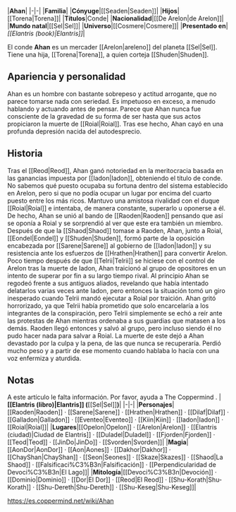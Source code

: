 

|**Ahan**|
|-|-|
|**Familia**|
|**Cónyuge**|[[Seaden\|Seaden]]|
|**Hijos**|[[Torena\|Torena]]|
|**Títulos**|Conde|
|**Nacionalidad**|[[De Arelon\|de Arelon]]|
|**Mundo natal**|[[Sel\|Sel]]|
|**Universo**|[[Cosmere\|Cosmere]]|
|**Presentado en**|*[[Elantris (book)\|Elantris]]*|

El conde **Ahan** es un mercader [[Arelon\|areleno]] del planeta [[Sel\|Sel]]. Tiene una hija, [[Torena\|Torena]], a quien corteja [[Shuden\|Shuden]].

## Apariencia y personalidad
Ahan es un hombre con bastante sobrepeso y actitud arrogante, que no parece tomarse nada con seriedad. Es impetuoso en exceso, a menudo hablando y actuando antes de pensar. Parece que Ahan nunca fue consciente de la gravedad de su forma de ser hasta que sus actos propiciaron la muerte de [[Roial\|Roial]]. Tras ese hecho, Ahan cayó en una profunda depresión nacida del autodesprecio.

## Historia
Tras el [[Reod\|Reod]], Ahan ganó notoriedad en la meritocracia basada en las ganancias impuesta por [[Iadon\|Iadon]], obteniendo el título de conde. No sabemos qué puesto ocupaba su fortuna dentro del sistema establecido en Arelon, pero si que no podía ocupar un lugar por encima del cuarto puesto entre los más ricos. Mantuvo una amistosa rivalidad con el duque [[Roial\|Roial]] e intentaba, de manera constante, superarlo u oponerse a él. De hecho, Ahan se unió al bando de [[Raoden\|Raoden]] pensando que así se oponía a Roial y se sorprendió al ver que este era también un miembro. Después de que la [[Shaod\|Shaod]] tomase a Raoden, Ahan, junto a Roial, [[Eondel\|Eondel]] y [[Shuden\|Shuden]], formó parte de la oposición encabezada por [[Sarene\|Sarene]] al gobierno de [[Iadon\|Iadon]] y su resistencia ante los esfuerzos de [[Hrathen\|Hrathen]] para convertir Arelon.
Poco tiempo después de que [[Telrii\|Telrii]] se hiciese con el control de Arelon tras la muerte de Iadon, Ahan traicionó al grupo de opositores en un intento de superar por fin a su largo tiempo rival. Al principio Ahan se regodeó frente a sus antiguos aliados, revelando que había intentado delatarlos varias veces ante Iadon, pero entonces la situación tomó un giro inesperado cuando Telrii mandó ejecutar a Roial por traición. Ahan gritó horrorizado, ya que Telrii había prometido que solo encarcelaría a los integrantes de la conspiración, pero Telrii simplemente se echó a reír ante las protestas de Ahan mientras ordenaba a sus guardias que matasen a los demás. Raoden llegó entonces y salvó al grupo, pero incluso siendo él no pudo hacer nada para salvar a Roial. La muerte de este dejó a Ahan devastado por la culpa y la pena, de las que nunca se recuperaría. Perdió mucho peso y a partir de ese momento cuando hablaba lo hacía con una voz enfermiza y aturdida.

## Notas

A este artículo le falta información. Por favor, ayuda a The Coppermind .
|**[[Elantris (libro)\|Elantris]] (**[[Sel\|Sel]]**)**|
|-|-|
|**Personajes**|[[Raoden\|Raoden]] · [[Sarene\|Sarene]] · [[Hrathen\|Hrathen]] · [[Dilaf\|Dilaf]] · [[Galladon\|Galladon]] · [[Eventeo\|Eventeo]] · [[Kiin\|Kiin]] · [[Iadon\|Iadon]] · [[Roial\|Roial]]|
|**Lugares**|[[Opelon\|Opelon]] · [[Arelon\|Arelon]] · [[Elantris (ciudad)\|Ciudad de Elantris]] · [[Duladel\|Duladel]] · [[Fjorden\|Fjorden]] · [[Teod\|Teod]] · [[JinDo\|JinDo]] · [[Svorden\|Svorden]]|
|**Magia**|[[AonDor\|AonDor]] · [[Aon\|Aones]] · [[Dakhor\|Dakhor]] · [[ChayShan\|ChayShan]] · [[Seon\|Seones]] · [[Skaze\|Skazes]] · [[Shaod\|La Shaod]] · [[Falsificaci%C3%B3n\|Falsificación]] · [[Perpendicularidad de Devoci%C3%B3n\|El Lago]]|
|**Mitología**|[[Devoci%C3%B3n\|Devoción]] · [[Dominio\|Dominio]] · [[Dor\|El Dor]] · [[Reod\|El Reod]] · [[Shu-Korath\|Shu-Korath]] · [[Shu-Dereth\|Shu-Dereth]] · [[Shu-Keseg\|Shu-Keseg]]|



https://es.coppermind.net/wiki/Ahan